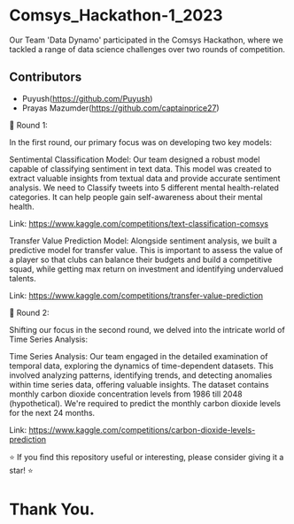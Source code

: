 # Comsys_Hackathon-1_2023

Our Team 'Data Dynamo' participated in the Comsys Hackathon, where we tackled a range of data science challenges over two rounds of competition.

## Contributors

- Puyush(https://github.com/Puyush)
- Prayas Mazumder(https://github.com/captainprice27)

📌 Round 1:

In the first round, our primary focus was on developing two key models:

Sentimental Classification Model: Our team designed a robust model capable of classifying sentiment in text data. This model was created to extract valuable insights from textual data and provide accurate sentiment analysis. We need to Classify tweets into 5 different mental health-related categories. It can help people gain self-awareness about their mental health.

Link: https://www.kaggle.com/competitions/text-classification-comsys

Transfer Value Prediction Model: Alongside sentiment analysis, we built a predictive model for transfer value. This is important to assess the value of a player so that clubs can balance their budgets and build a competitive squad, while getting max return on investment and identifying undervalued talents.

Link: https://www.kaggle.com/competitions/transfer-value-prediction

📌 Round 2:

Shifting our focus in the second round, we delved into the intricate world of Time Series Analysis:

Time Series Analysis: Our team engaged in the detailed examination of temporal data, exploring the dynamics of time-dependent datasets. This involved analyzing patterns, identifying trends, and detecting anomalies within time series data, offering valuable insights. The dataset contains monthly carbon dioxide concentration levels from 1986 till 2048 (hypothetical). We're required to predict the monthly carbon dioxide levels for the next 24 months.

Link: https://www.kaggle.com/competitions/carbon-dioxide-levels-prediction

⭐️ If you find this repository useful or interesting, please consider giving it a star! ⭐️

# Thank You.
